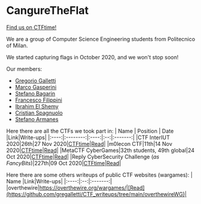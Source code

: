 # CangureTheFlat
[Find us on CTFtime!](https://ctftime.org/team/137370)

We are a group of Computer Science Engineering students from Politecnico of Milan.

We started capturing flags in October 2020, and we won't stop soon!

Our members: 
* [Gregorio Galletti](https://github.com/gregalletti)
* [Marco Gasperini](https://github.com/marcuz1996)
* [Stefano Bagarin](https://github.com/stepolimi)
* [Francesco Filippini](https://github.com/filippinifra)
* [Ibrahim El Shemy](https://github.com/ibriaco)
* [Cristian Spagnuolo](https://github.com/)
* [Stefano Armanes](https://github.com/stearm)

Here there are all the CTFs we took part in:
| Name | Position | Date |Link|Write-ups|
|:----:|:--------:|:----:|:--:|:-------:|
|CTF InterIUT 2020|26th|27 Nov 2020|[CTFtime](https://ctftime.org/event/1176)|[Read](https://github.com/gregalletti/CTF_writeups/tree/main/InterIUTCTF2020)|
|m0lecon CTF|11th|14 Nov 2020|[CTFtime](https://ctftime.org/event/1135)|[Read](https://github.com/gregalletti/CTF_writeups/tree/main/m0leconCTF2020)|
|MetaCTF CyberGames|32th students, 49th global|24 Oct 2020|[CTFtime](https://ctftime.org/event/1106)|[Read](https://github.com/gregalletti/CTF_writeups/tree/main/MetaCTF2020)|
|Reply CyberSecurity Challenge (*as FancyBits*)|227th|09 Oct 2020|[CTFtime](https://ctftime.org/event/1131)|[Read](https://github.com/gregalletti/CTF_writeups/tree/main/Reply2020)|



Here there are some others writeups of public CTF websites (wargames):
| Name |Link|Write-ups|
|:----:|:--:|:-------:|
|overthewire|https://overthewire.org/wargames/|[Read](https://github.com/gregalletti/CTF_writeups/tree/main/overthewireWG)|
